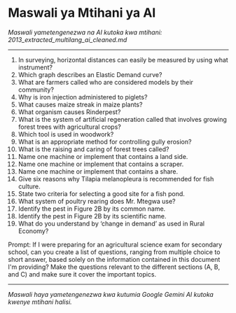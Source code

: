 # Maswali ya Mtihani ya AI
*Maswali yametengenezwa na AI kutoka kwa mtihani: 2013_extracted_multilang_ai_cleaned.md*

---

1.  In surveying, horizontal distances can easily be measured by using what instrument?
2.  Which graph describes an Elastic Demand curve?
3.  What are farmers called who are considered models by their community?
4.  Why is iron injection administered to piglets?
5.  What causes maize streak in maize plants?
6.  What organism causes Rinderpest?
7.  What is the system of artificial regeneration called that involves growing forest trees with agricultural crops?
8.  Which tool is used in woodwork?
9.  What is an appropriate method for controlling gully erosion?
10. What is the raising and caring of forest trees called?
11. Name one machine or implement that contains a land side.
12. Name one machine or implement that contains a scraper.
13. Name one machine or implement that contains a share.
14. Give six reasons why Tilapia melanopleura is recommended for fish culture.
15. State two criteria for selecting a good site for a fish pond.
16. What system of poultry rearing does Mr. Mtegwa use?
17. Identify the pest in Figure 2B by its common name.
18. Identify the pest in Figure 2B by its scientific name.
19. What do you understand by ‘change in demand’ as used in Rural Economy?

Prompt: If I were preparing for an agricultural science exam for secondary school, can you create a list of questions, ranging from multiple choice to short answer, based solely on the information contained in this document I'm providing? Make the questions relevant to the different sections (A, B, and C) and make sure it cover the important topics.

---
*Maswali haya yametengenezwa kwa kutumia Google Gemini AI kutoka kwenye mtihani halisi.*

